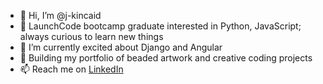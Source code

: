 - 👋 Hi, I’m @j-kincaid
- 👀 LaunchCode bootcamp graduate interested in Python, JavaScript; always curious to learn new things
- 🌱 I’m currently excited about Django and Angular
- 💞️ Building my portfolio of beaded artwork and creative coding projects
- 📫 Reach me on <a href= "https://www.linkedin.com/in/jessicakincaid/">LinkedIn</a>


<!---
j-kincaid/j-kincaid is a ✨ special ✨ repository because its `README.md` (this file) appears on your GitHub profile.
You can click the Preview link to take a look at your changes.
--->
